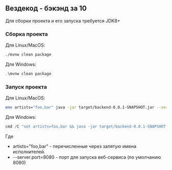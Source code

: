 ## Вездекод - бэкэнд за 10
Для сборки проекта и его запуска требуется JDK8+
### Сборка проекта
Для Linux/MacOS:
```bash
./mvnw clean package
```
Для Windows:
```powershell
.\mvnw clean package
```

### Запуск проекта
Для Linux/MacOS:
```bash
env artists="foo,bar" java -jar target/backend-0.0.1-SNAPSHOT.jar --server.port=8080
```
Для Windows:
```powershell
cmd /C "set artists=foo,bar && java -jar target/backend-0.0.1-SNAPSHOT.jar --server.port=8081"
```

Где 
* artists="foo,bar" - перечисленные через запятую имена исполнителей.
* --server.port=8080 - порт для запуска веб-сервиса (по умолчанию 8080)